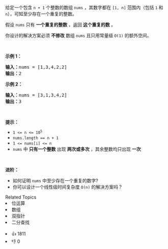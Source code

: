<p>给定一个包含&nbsp;<code>n + 1</code> 个整数的数组&nbsp;<code>nums</code> ，其数字都在&nbsp;<code>[1, n]</code>&nbsp;范围内（包括 <code>1</code> 和 <code>n</code>），可知至少存在一个重复的整数。</p>

<p>假设 <code>nums</code> 只有 <strong>一个重复的整数</strong> ，返回&nbsp;<strong>这个重复的数</strong> 。</p>

<p>你设计的解决方案必须 <strong>不修改</strong> 数组 <code>nums</code> 且只用常量级 <code>O(1)</code> 的额外空间。</p>

<p>&nbsp;</p>

<p><strong>示例 1：</strong></p>

<pre>
<strong>输入：</strong>nums = [1,3,4,2,2]
<strong>输出：</strong>2
</pre>

<p><strong>示例 2：</strong></p>

<pre>
<strong>输入：</strong>nums = [3,1,3,4,2]
<strong>输出：</strong>3
</pre>

<p>&nbsp;</p>

<p><strong>提示：</strong></p>

<ul>
	<li><code>1 &lt;= n &lt;= 10<sup>5</sup></code></li>
	<li><code>nums.length == n + 1</code></li>
	<li><code>1 &lt;= nums[i] &lt;= n</code></li>
	<li><code>nums</code> 中 <strong>只有一个整数</strong> 出现 <strong>两次或多次</strong> ，其余整数均只出现 <strong>一次</strong></li>
</ul>

<p>&nbsp;</p>

<p><b>进阶：</b></p>

<ul>
	<li>如何证明 <code>nums</code> 中至少存在一个重复的数字?</li>
	<li>你可以设计一个线性级时间复杂度 <code>O(n)</code> 的解决方案吗？</li>
</ul>
<div><div>Related Topics</div><div><li>位运算</li><li>数组</li><li>双指针</li><li>二分查找</li></div></div><br><div><li>👍 1811</li><li>👎 0</li></div>